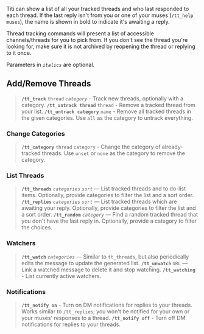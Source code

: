 Titi can show a list of all your tracked threads and who last responded to each thread. If the last reply isn't from you or one of your muses (`/tt_help muses`), the name is shown in bold to indicate it's awaiting a reply.

Thread tracking commands will present a list of accessible channels/threads for you to pick from. If you don't see the thread you're looking for, make sure it is not archived by reopening the thread or replying to it once.

Parameters in _`italics`_ are optional.

## Add/Remove Threads

> **`/tt_track`** `thread` _`category`_ - Track new threads, optionally with a category.
> **`/tt_untrack thread`** `thread` - Remove a tracked thread from your list.
> **`/tt_untrack category`** `name` - Remove all tracked threads in the given categories. Use `all` as the category to untrack everything.

### Change Categories

> **`/tt_category`** `thread` `category` - Change the category of already-tracked threads. Use `unset` or `none` as the category to remove the category.

### List Threads

> **`/tt_threads`** _`categories`_ _`sort`_ — List tracked threads and to do-list items. Optionally, provide categories to filter the list and a sort order.
> **`/tt_replies`** _`categories`_ _`sort`_ — List tracked threads which are awaiting your reply. Optionally, provide categories to filter the list and a sort order.
> **`/tt_random`** _`category`_ — Find a random tracked thread that you don't have the last reply in. Optionally, provide a category to filter the choices.

### Watchers

> **`/tt_watch`** _`categories`_ — Similar to `tt_threads`, but also periodically edits the message to update the generated list.
> **`/tt_unwatch`** `URL` — Link a watched message to delete it and stop watching.
> **`/tt_watching`** - List currently active watchers.

### Notifications

> **`/tt_notify on`** - Turn on DM notifications for replies to your threads. Works similar to `/tt_replies`; you won't be notified for your own or your muses' responses to a thread.
> **`/tt_notify off`** - Turn off DM notifications for replies to your threads.
